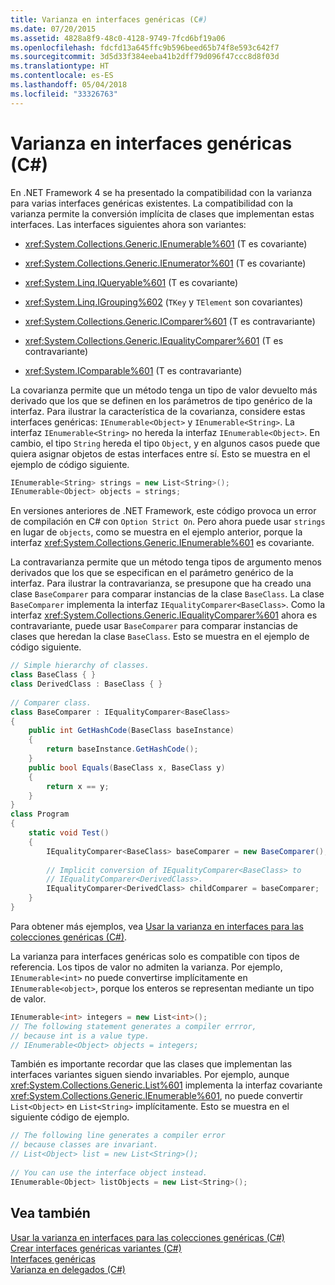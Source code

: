 ```yaml
---
title: Varianza en interfaces genéricas (C#)
ms.date: 07/20/2015
ms.assetid: 4828a8f9-48c0-4128-9749-7fcd6bf19a06
ms.openlocfilehash: fdcfd13a645ffc9b596beed65b74f8e593c642f7
ms.sourcegitcommit: 3d5d33f384eeba41b2dff79d096f47ccc8d8f03d
ms.translationtype: HT
ms.contentlocale: es-ES
ms.lasthandoff: 05/04/2018
ms.locfileid: "33326763"
---
```

# <a name="variance-in-generic-interfaces-c"></a>Varianza en interfaces genéricas (C#)
En .NET Framework 4 se ha presentado la compatibilidad con la varianza para varias interfaces genéricas existentes. La compatibilidad con la varianza permite la conversión implícita de clases que implementan estas interfaces. Las interfaces siguientes ahora son variantes:  
  
-   <xref:System.Collections.Generic.IEnumerable%601> (T es covariante)  
  
-   <xref:System.Collections.Generic.IEnumerator%601> (T es covariante)  
  
-   <xref:System.Linq.IQueryable%601> (T es covariante)  
  
-   <xref:System.Linq.IGrouping%602> (`TKey` y `TElement` son covariantes)  
  
-   <xref:System.Collections.Generic.IComparer%601> (T es contravariante)  
  
-   <xref:System.Collections.Generic.IEqualityComparer%601> (T es contravariante)  
  
-   <xref:System.IComparable%601> (T es contravariante)  
  
 La covarianza permite que un método tenga un tipo de valor devuelto más derivado que los que se definen en los parámetros de tipo genérico de la interfaz. Para ilustrar la característica de la covarianza, considere estas interfaces genéricas: `IEnumerable<Object>` y `IEnumerable<String>`. La interfaz `IEnumerable<String>` no hereda la interfaz `IEnumerable<Object>`. En cambio, el tipo `String` hereda el tipo `Object`, y en algunos casos puede que quiera asignar objetos de estas interfaces entre sí. Esto se muestra en el ejemplo de código siguiente.  
  
```csharp  
IEnumerable<String> strings = new List<String>();  
IEnumerable<Object> objects = strings;  
```  
  
 En versiones anteriores de .NET Framework, este código provoca un error de compilación en C# con `Option Strict On`. Pero ahora puede usar `strings` en lugar de `objects`, como se muestra en el ejemplo anterior, porque la interfaz <xref:System.Collections.Generic.IEnumerable%601> es covariante.  
  
 La contravarianza permite que un método tenga tipos de argumento menos derivados que los que se especifican en el parámetro genérico de la interfaz. Para ilustrar la contravarianza, se presupone que ha creado una clase `BaseComparer` para comparar instancias de la clase `BaseClass`. La clase `BaseComparer` implementa la interfaz `IEqualityComparer<BaseClass>`. Como la interfaz <xref:System.Collections.Generic.IEqualityComparer%601> ahora es contravariante, puede usar `BaseComparer` para comparar instancias de clases que heredan la clase `BaseClass`. Esto se muestra en el ejemplo de código siguiente.  
  
```csharp  
// Simple hierarchy of classes.  
class BaseClass { }  
class DerivedClass : BaseClass { }  
  
// Comparer class.  
class BaseComparer : IEqualityComparer<BaseClass>   
{  
    public int GetHashCode(BaseClass baseInstance)  
    {  
        return baseInstance.GetHashCode();  
    }  
    public bool Equals(BaseClass x, BaseClass y)  
    {  
        return x == y;  
    }  
}  
class Program  
{  
    static void Test()  
    {  
        IEqualityComparer<BaseClass> baseComparer = new BaseComparer();  
  
        // Implicit conversion of IEqualityComparer<BaseClass> to   
        // IEqualityComparer<DerivedClass>.  
        IEqualityComparer<DerivedClass> childComparer = baseComparer;  
    }  
}  
```  
  
 Para obtener más ejemplos, vea [Usar la varianza en interfaces para las colecciones genéricas (C#)](../../../../csharp/programming-guide/concepts/covariance-contravariance/using-variance-in-interfaces-for-generic-collections.md).  
  
 La varianza para interfaces genéricas solo es compatible con tipos de referencia. Los tipos de valor no admiten la varianza. Por ejemplo, `IEnumerable<int>` no puede convertirse implícitamente en `IEnumerable<object>`, porque los enteros se representan mediante un tipo de valor.  
  
```csharp  
IEnumerable<int> integers = new List<int>();  
// The following statement generates a compiler errror,  
// because int is a value type.  
// IEnumerable<Object> objects = integers;  
```  
  
 También es importante recordar que las clases que implementan las interfaces variantes siguen siendo invariables. Por ejemplo, aunque <xref:System.Collections.Generic.List%601> implementa la interfaz covariante <xref:System.Collections.Generic.IEnumerable%601>, no puede convertir `List<Object>` en `List<String>` implícitamente. Esto se muestra en el siguiente código de ejemplo.  
  
```csharp  
// The following line generates a compiler error  
// because classes are invariant.  
// List<Object> list = new List<String>();  
  
// You can use the interface object instead.  
IEnumerable<Object> listObjects = new List<String>();  
```  
  
## <a name="see-also"></a>Vea también  
 [Usar la varianza en interfaces para las colecciones genéricas (C#)](../../../../csharp/programming-guide/concepts/covariance-contravariance/using-variance-in-interfaces-for-generic-collections.md)  
 [Crear interfaces genéricas variantes (C#)](../../../../csharp/programming-guide/concepts/covariance-contravariance/creating-variant-generic-interfaces.md)  
 [Interfaces genéricas](../../../../standard/generics/interfaces.md)  
 [Varianza en delegados (C#)](../../../../csharp/programming-guide/concepts/covariance-contravariance/variance-in-delegates.md)
